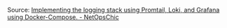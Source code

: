 Source: [Implementing the logging stack using Promtail, Loki, and Grafana using Docker-Compose. - NetOpsChic](https://medium.com/@netopschic/implementing-the-log-monitoring-stack-using-promtail-loki-and-grafana-using-docker-compose-bcb07d1a51aa)
